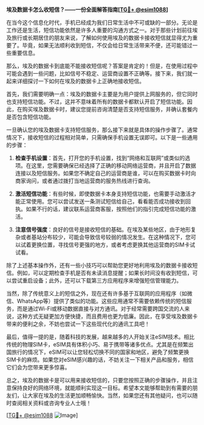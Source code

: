 **埃及数据卡怎么收短信？——一份全面解答指南[[TG💪+ @esim1088](https://t.me/s/esim1088)]**

在当今这个信息化时代，手机已经成为我们日常生活中不可或缺的一部分。无论是工作还是生活，短信功能依然是许多人重要的沟通方式之一。对于那些计划前往埃及旅行或长期居住的朋友来说，了解如何使用埃及的数据卡接收短信就显得尤为重要了。毕竟，如果无法顺利收到短信，不仅会给日常生活带来不便，还可能错过一些重要信息。

那么，埃及的数据卡到底能不能接收短信呢？答案是肯定的！但是，在使用过程中可能会遇到一些问题，比如信号不稳定、运营商设置不正确等。接下来，我们就一起来详细探讨一下如何在埃及的数据卡上正确地接收短信。

首先，我们需要明确一点：埃及的数据卡主要是为用户提供上网服务的，但它同时也支持短信功能。不过，这并不意味着所有的数据卡都默认开启了短信功能。因此，在购买埃及数据卡时，建议您提前咨询清楚是否支持短信服务，并确认套餐内是否包含短信功能。

一旦确认您的埃及数据卡支持短信服务，那么接下来就是具体的操作步骤了。通常情况下，接收短信的过程相对简单，只需确保手机设置无误即可。以下是一些通用的步骤：

1. **检查手机设置**：首先，打开您的手机设置，找到“网络和互联网”或类似的选项。在这里，您需要确保已经选择了正确的移动网络运营商，并且开启了数据连接以及短信服务。如果您不确定自己的运营商是谁，可以在购买数据卡时向商家询问，或者通过拨打当地运营商的服务热线进行查询。

2. **激活短信功能**：有些时候，即使数据卡本身支持短信功能，也需要手动激活才能正常使用。您可以尝试发送一条测试短信给自己，看看能否成功接收到回执。如果不行的话，建议联系运营商客服，按照他们的指引完成短信功能的激活。

3. **注意信号强度**：良好的信号是接收短信的基础。在埃及某些地区，由于地形复杂或者基站分布较少，可能会导致信号较弱的情况发生。在这种情况下，您可以试着更换位置，寻找信号更强的地方，或者考虑更换其他运营商的SIM卡试试看。

除了上述基本操作外，还有一些小技巧可以帮助您更好地利用埃及的数据卡接收短信。例如，可以定期检查手机是否有未读消息提醒；如果长时间没有收到短信，可以尝试重启设备；此外，还可以下载第三方应用程序来增强短信管理能力。

当然，除了传统意义上的短信之外，现在还有许多基于互联网的应用程序（如微信、WhatsApp等）提供了类似的功能。这些应用通常不需要依赖传统的短信服务，而是通过Wi-Fi或移动数据直接与对方通讯。对于经常需要跨国交流的人来说，这种方式无疑更加方便快捷，而且费用也更为低廉。因此，在享受埃及数据卡带来的便利之余，不妨也尝试一下这些现代化的通讯工具吧！

最后，值得一提的是，随着科技的发展，越来越多的人开始关注eSIM技术。相比传统的物理SIM卡，eSIM具有体积小巧、易于携带等诸多优点。尤其是在频繁出国旅行的情况下，eSIM可以让您轻松切换不同的国家和地区，避免了频繁更换SIM卡的麻烦。如果您对eSIM感兴趣的话，不妨关注一下相关产品和服务，相信它们会为您带来更多惊喜。

总之，埃及的数据卡是可以用来接收短信的，只要您按照正确的步骤操作，并且注意保持良好的网络环境，就能顺利实现这一目标。希望本文能够帮助到有需要的朋友们，让大家在埃及的生活更加顺畅愉快。当然，如果您还有其他疑问，也可以随时查阅相关资料或咨询专业人士哦！

[[TG💪+ @esim1088](https://t.me/s/esim1088) ![Image](https://i.postimg.cc/4NQfJmqS/Snipaste-2025-05-13-00-14-12.png)]